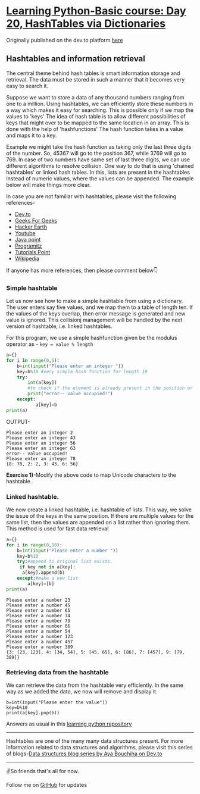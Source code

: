 # [Learning Python-Basic course: Day 20, HashTables via Dictionaries](https://dev.to/aatmaj/learning-python-basic-course-day-20-hashtables-via-dictionaries-3nf1)

Originally published on the dev.to platform [here](https://dev.to/aatmaj/learning-python-basic-course-day-20-hashtables-via-dictionaries-3nf1)

## Hashtables and information retrieval

The central theme behind hash tables is smart information storage and retrieval. The data must be stored in such a manner that it becomes very easy to search it.

Suppose we want to store a data of any thousand numbers ranging from one to a million. Using hashtables, we can efficiently store these numbers in a way which makes it easy for searching. This is possible only if we map the values to 'keys' The idea of hash table is to allow different possibilities of keys that might over to be mapped to the same location in an array. This is done with the help of 'hashfunctions' The hash function takes in a value and maps it to a key.

Example we might take the hash function as taking only the last three digits of the number. So, 45367 will go to the position 367, while 3769 will go to 769. In case of two numbers have same set of last three digits, we can use different algorithms to resolve collision. One way to do that is using 'chained hashtables' or linked hash tables. In this, lists are present in the hashtables instead of numeric values, where the values can be appended. The example below will make things more clear.

In case you are not familiar with hashtables, please visit the following references-

- [Dev.to](https://dev.to/ayabouchiha/hash-table-data-structure-3gla)
- [Geeks For Geeks](https://www.geeksforgeeks.org/hashing-data-structure/)
- [Hacker Earth](https://www.hackerearth.com/practice/data-structures/hash-tables/basics-of-hash-tables/tutorial/)
- [Youtube](https://www.youtube.com/watch?v=ea8BRGxGmlA)
- [Java point](https://www.javatpoint.com/hash-table)
- [Programitz](https://www.programiz.com/dsa/hash-table)
- [Tutorials Point](https://www.tutorialspoint.com/data_structures_algorithms/hash_data_structure.htm)
- [Wikipedia](https://en.wikipedia.org/wiki/Hash_table#:~:text=In%20computing%2C%20a%20hash%20table,desired%20value%20can%20be%20found.)

If anyone has more references, then please comment below👇

### Simple hashtable

Let us now see how to make a simple hashtable from using a dictionary. The user enters say five values, and we map them to a table of length ten. If the values of the keys overlap, then error message is generated and new value is ignored. This collisionj management will be handled by the next version of hashtable, i.e. linked hashtables.

For this program, we use a simple hashfunction given be the modulus operator as - `key = value % length `

```python
a={}
for i in range(0,5):
    b=int(input("Please enter an integer "))
    key=b%10 #very simple hash function for length 10
    try:
        int(a[key])
        #to check if the element is already present in the position or not.
        print("error-- value occupied!")
    except:
           a[key]=b
print(a)
```

OUTPUT-

```
Please enter an integer 2
Please enter an integer 43
Please enter an integer 56
Please enter an integer 63
error-- value occupied!
Please enter an integer 78
{8: 78, 2: 2, 3: 43, 6: 56}
```

**Exercise 1)**-Modify the above code to map Unicode characters to the hashtable.

### Linked hashtable.

We now create a linked hashtable, i.e. hashtable of lists. This way, we solve the issue of the keys in the same position. If there are multiple values for the same list, then the values are appended on a list rather than ignoring them. This method is used for fast data retrieval

```python
a={}
for i in range(0,10):
    b=int(input("Please enter a number "))
    key=b%10
    try:#append to original list exists.
     if key not in a[key]:
      a[key].append(b)
    except:#make a new list
        a[key]=[b]
print(a)
```

```
Please enter a number 23
Please enter a number 45
Please enter a number 65
Please enter a number 34
Please enter a number 79
Please enter a number 86
Please enter a number 54
Please enter a number 123
Please enter a number 457
Please enter a number 389
{3: [23, 123], 4: [34, 54], 5: [45, 65], 6: [86], 7: [457], 9: [79, 389]}
```

### Retrieving data from the hashtable

We can retrieve the data from the hashtable very efficiently. In the same way as we added the data, we now will remove and display it.

```
b=int(input("Please enter the value"))
key=b%10
print(a[key].pop(b))
```

Answers as usual in this [learning python repository](https://github.com/Aatmaj-Zephyr/Learning-Python)

---

Hashtables are one of the many many data structures present. For more information related to data structures and algorithms, please visit this series of blogs-[Data structures blog series by
Aya Bouchiha on Dev.to](https://dev.to/ayabouchiha/series/13547)

---

✌️So friends that's all for now.

Follow me on [GitHub](https://github.com/Aatmaj-Zephyr) for updates
